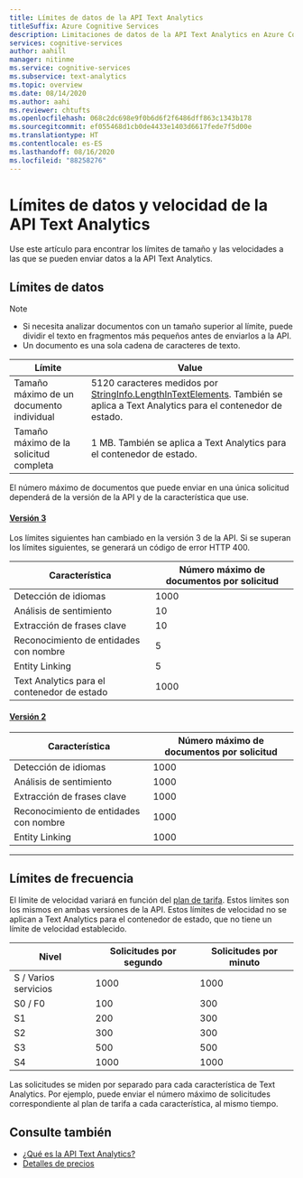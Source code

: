 ```yaml
---
title: Límites de datos de la API Text Analytics
titleSuffix: Azure Cognitive Services
description: Limitaciones de datos de la API Text Analytics en Azure Cognitive Services.
services: cognitive-services
author: aahill
manager: nitinme
ms.service: cognitive-services
ms.subservice: text-analytics
ms.topic: overview
ms.date: 08/14/2020
ms.author: aahi
ms.reviewer: chtufts
ms.openlocfilehash: 068c2dc698e9f0b6d6f2f6486dff863c1343b178
ms.sourcegitcommit: ef055468d1cb0de4433e1403d6617fede7f5d00e
ms.translationtype: HT
ms.contentlocale: es-ES
ms.lasthandoff: 08/16/2020
ms.locfileid: "88258276"
---
```

# <a name="data-and-rate-limits-for-the-text-analytics-api"></a>Límites de datos y velocidad de la API Text Analytics
<a name="data-limits"></a>

Use este artículo para encontrar los límites de tamaño y las velocidades a las que se pueden enviar datos a la API Text Analytics. 

## <a name="data-limits"></a>Límites de datos

> [!NOTE]
> * Si necesita analizar documentos con un tamaño superior al límite, puede dividir el texto en fragmentos más pequeños antes de enviarlos a la API. 
> * Un documento es una sola cadena de caracteres de texto.  

| Límite | Value |
|------------------------|---------------|
| Tamaño máximo de un documento individual | 5120 caracteres medidos por [StringInfo.LengthInTextElements](https://docs.microsoft.com/dotnet/api/system.globalization.stringinfo.lengthintextelements). También se aplica a Text Analytics para el contenedor de estado. |
| Tamaño máximo de la solicitud completa | 1 MB. También se aplica a Text Analytics para el contenedor de estado. |

El número máximo de documentos que puede enviar en una única solicitud dependerá de la versión de la API y de la característica que use.

#### <a name="version-3"></a>[Versión 3](#tab/version-3)

Los límites siguientes han cambiado en la versión 3 de la API. Si se superan los límites siguientes, se generará un código de error HTTP 400.


| Característica | Número máximo de documentos por solicitud | 
|----------|-----------|
| Detección de idiomas | 1000 |
| Análisis de sentimiento | 10 |
| Extracción de frases clave | 10 |
| Reconocimiento de entidades con nombre | 5 |
| Entity Linking | 5 |
| Text Analytics para el contenedor de estado | 1000 |
#### <a name="version-2"></a>[Versión 2](#tab/version-2)

| Característica | Número máximo de documentos por solicitud | 
|----------|-----------|
| Detección de idiomas | 1000 |
| Análisis de sentimiento | 1000 |
| Extracción de frases clave | 1000 |
| Reconocimiento de entidades con nombre | 1000 |
| Entity Linking | 1000 |

---

## <a name="rate-limits"></a>Límites de frecuencia

El límite de velocidad variará en función del [plan de tarifa](https://azure.microsoft.com/pricing/details/cognitive-services/text-analytics/). Estos límites son los mismos en ambas versiones de la API. Estos límites de velocidad no se aplican a Text Analytics para el contenedor de estado, que no tiene un límite de velocidad establecido.

| Nivel          | Solicitudes por segundo | Solicitudes por minuto |
|---------------|---------------------|---------------------|
| S / Varios servicios | 1000                | 1000                |
| S0 / F0         | 100                 | 300                 |
| S1            | 200                 | 300                 |
| S2            | 300                 | 300                 |
| S3            | 500                 | 500                 |
| S4            | 1000                | 1000                |

Las solicitudes se miden por separado para cada característica de Text Analytics. Por ejemplo, puede enviar el número máximo de solicitudes correspondiente al plan de tarifa a cada característica, al mismo tiempo.  


## <a name="see-also"></a>Consulte también

* [¿Qué es la API Text Analytics?](../overview.md)
* [Detalles de precios](https://azure.microsoft.com/pricing/details/cognitive-services/text-analytics/)
